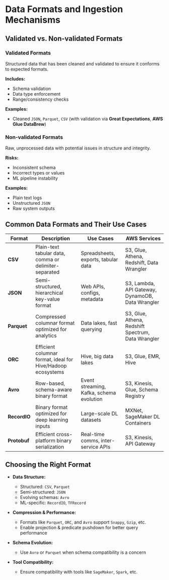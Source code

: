 # Data Formats and Ingestion Mechanisms

## Validated vs. Non-validated Formats

### Validated Formats
Structured data that has been cleaned and validated to ensure it conforms to expected formats.

**Includes:**
- Schema validation
- Data type enforcement
- Range/consistency checks

**Examples:**
- Cleaned `JSON`, `Parquet`, `CSV` (with validation via **Great Expectations**, **AWS Glue DataBrew**)

### Non-validated Formats
Raw, unprocessed data with potential issues in structure and integrity.

**Risks:**
- Inconsistent schema
- Incorrect types or values
- ML pipeline instability

**Examples:**
- Plain text logs
- Unstructured `JSON`
- Raw system outputs

## Common Data Formats and Their Use Cases

| Format       | Description                                                  | Use Cases                            | AWS Services                                          |
|--------------|--------------------------------------------------------------|--------------------------------------|-------------------------------------------------------|
| **CSV**      | Plain-text tabular data, comma or delimiter-separated        | Spreadsheets, exports, tabular data  | S3, Glue, Athena, Redshift, Data Wrangler             |
| **JSON**     | Semi-structured, hierarchical key-value format               | Web APIs, configs, metadata          | S3, Lambda, API Gateway, DynamoDB, Data Wrangler      |
| **Parquet**  | Compressed columnar format optimized for analytics           | Data lakes, fast querying            | S3, Glue, Athena, Redshift Spectrum, Data Wrangler    |
| **ORC**      | Efficient columnar format, ideal for Hive/Hadoop ecosystems  | Hive, big data lakes                 | S3, Glue, EMR, Hive                                   |
| **Avro**     | Row-based, schema-aware binary format                        | Event streaming, Kafka, schema evolution | S3, Kinesis, Glue, Schema Registry               |
| **RecordIO** | Binary format optimized for deep learning inputs             | Large-scale DL datasets              | MXNet, SageMaker DL Containers                        |
| **Protobuf** | Efficient cross-platform binary serialization                | Real-time comms, inter-service APIs  | S3, Kinesis, API Gateway                              |

## Choosing the Right Format

- **Data Structure:**
  - Structured: `CSV`, `Parquet`
  - Semi-structured: `JSON`
  - Evolving schemas: `Avro`
  - ML-specific: `RecordIO`, `TFRecord`

- **Compression & Performance:**
  - Formats like `Parquet`, `ORC`, and `Avro` support `Snappy`, `Gzip`, etc.
  - Enable projection & predicate pushdown for better query performance

- **Schema Evolution:**
  - Use `Avro` or `Parquet` when schema compatibility is a concern

- **Tool Compatibility:**
  - Ensure compatibility with tools like `SageMaker`, `Spark`, etc.